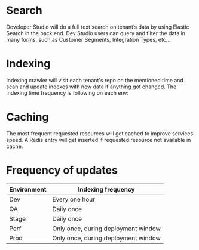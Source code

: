 # Search
Developer Studio will do a full text search on tenant’s data by using Elastic Search in the back end. Dev Studio users can query and filter the data in many forms, such as Customer Segments, Integration Types, etc...


# Indexing
Indexing crawler will visit each tenant's repo on the mentioned time and scan and update indexes with new data if anything got changed.
The indexing time frequency is following on each env:


# Caching
The most frequent requested resources will get cached to improve services speed. A Redis entry will get inserted if requested resource not available in cache. 


# Frequency of updates
| Environment|Indexing frequency|
|-----------|-----------|
|Dev|Every one hour|
|QA|Daily once|
|Stage|Daily once|
|Perf|Only once, during deployment window|
|Prod|Only once, during deployment window|
